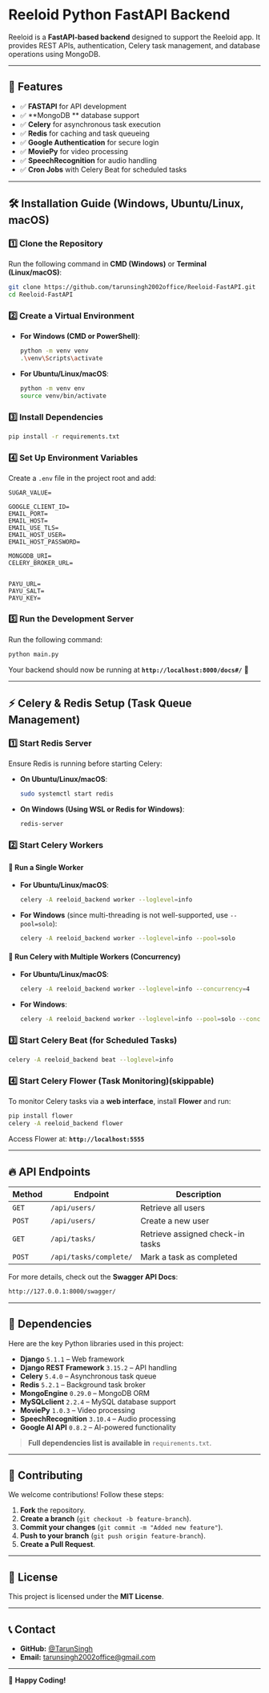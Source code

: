# Reeloid Python FastAPI Backend

Reeloid is a **FastAPI-based backend** designed to support the Reeloid app. It provides REST APIs, authentication, Celery task management, and database operations using MongoDB.

---

## 🚀 Features

- ✅ **FASTAPI** for API development
- ✅ **MongoDB ** database support
- ✅ **Celery** for asynchronous task execution
- ✅ **Redis** for caching and task queueing
- ✅ **Google Authentication** for secure login
- ✅ **MoviePy** for video processing
- ✅ **SpeechRecognition** for audio handling
- ✅ **Cron Jobs** with Celery Beat for scheduled tasks

---

## 🛠️ Installation Guide (Windows, Ubuntu/Linux, macOS)

### **1️⃣ Clone the Repository**
Run the following command in **CMD (Windows)** or **Terminal (Linux/macOS)**:
```sh
git clone https://github.com/tarunsingh2002office/Reeloid-FastAPI.git
cd Reeloid-FastAPI
```

### **2️⃣ Create a Virtual Environment**
- **For Windows (CMD or PowerShell)**:
  ```sh
  python -m venv venv
  .\venv\Scripts\activate
  ```
- **For Ubuntu/Linux/macOS**:
  ```sh
  python -m venv env
  source venv/bin/activate
  ```

### **3️⃣ Install Dependencies**
```sh
pip install -r requirements.txt
```

### **4️⃣ Set Up Environment Variables**
Create a `.env` file in the project root and add:
```env
SUGAR_VALUE=

GOOGLE_CLIENT_ID=
EMAIL_PORT=
EMAIL_HOST=
EMAIL_USE_TLS=
EMAIL_HOST_USER=
EMAIL_HOST_PASSWORD=

MONGODB_URI=
CELERY_BROKER_URL=


PAYU_URL=
PAYU_SALT=
PAYU_KEY=
```

### **5️⃣ Run the Development Server**
Run the following command:
```sh
python main.py
```

Your backend should now be running at **`http://localhost:8000/docs#/`** 🎉

---

## ⚡ **Celery & Redis Setup (Task Queue Management)**

### **1️⃣ Start Redis Server**
Ensure Redis is running before starting Celery:
- **On Ubuntu/Linux/macOS**:
  ```sh
  sudo systemctl start redis
  ```
- **On Windows (Using WSL or Redis for Windows)**:
  ```sh
  redis-server
  ```

### **2️⃣ Start Celery Workers**
#### 🔹 **Run a Single Worker**
- **For Ubuntu/Linux/macOS**:
  ```sh
  celery -A reeloid_backend worker --loglevel=info
  ```
- **For Windows** (since multi-threading is not well-supported, use `--pool=solo`):
  ```sh
  celery -A reeloid_backend worker --loglevel=info --pool=solo
  ```

#### 🔹 **Run Celery with Multiple Workers (Concurrency)**
- **For Ubuntu/Linux/macOS**:
  ```sh
  celery -A reeloid_backend worker --loglevel=info --concurrency=4
  ```
- **For Windows**:
  ```sh
  celery -A reeloid_backend worker --loglevel=info --pool=solo --concurrency=2
  ```

### **3️⃣ Start Celery Beat (for Scheduled Tasks)**
```sh
celery -A reeloid_backend beat --loglevel=info
```

### **4️⃣ Start Celery Flower (Task Monitoring)(skippable)**
To monitor Celery tasks via a **web interface**, install **Flower** and run:
```sh
pip install flower
celery -A reeloid_backend flower
```
Access Flower at: **`http://localhost:5555`**

---

## 🔥 API Endpoints

| Method | Endpoint | Description |
|--------|---------|-------------|
| `GET`  | `/api/users/` | Retrieve all users |
| `POST` | `/api/users/` | Create a new user |
| `GET`  | `/api/tasks/` | Retrieve assigned check-in tasks |
| `POST` | `/api/tasks/complete/` | Mark a task as completed |

For more details, check out the **Swagger API Docs**:
```sh
http://127.0.0.1:8000/swagger/
```

---

## 📜 Dependencies

Here are the key Python libraries used in this project:

- **Django** `5.1.1` – Web framework
- **Django REST Framework** `3.15.2` – API handling
- **Celery** `5.4.0` – Asynchronous task queue
- **Redis** `5.2.1` – Background task broker
- **MongoEngine** `0.29.0` – MongoDB ORM
- **MySQLclient** `2.2.4` – MySQL database support
- **MoviePy** `1.0.3` – Video processing
- **SpeechRecognition** `3.10.4` – Audio processing
- **Google AI API** `0.8.2` – AI-powered functionality

> **Full dependencies list is available in** `requirements.txt`.

---

## 🤝 Contributing

We welcome contributions! Follow these steps:

1. **Fork** the repository.
2. **Create a branch** (`git checkout -b feature-branch`).
3. **Commit your changes** (`git commit -m "Added new feature"`).
4. **Push to your branch** (`git push origin feature-branch`).
5. **Create a Pull Request**.

---

## 📄 License

This project is licensed under the **MIT License**.

---

## 📞 Contact

- **GitHub:** [@TarunSingh](https://github.com/tarunsingh2002office)
- **Email:** tarunsingh2002office@gmail.com

---
🚀 **Happy Coding!**

